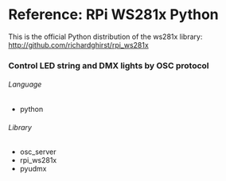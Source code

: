 # Reference: RPi WS281x Python

This is the official Python distribution of the ws281x library: http://github.com/richardghirst/rpi_ws281x

### Control LED string and DMX lights by OSC protocol
###### Language
- python

###### Library
- osc_server
- rpi_ws281x
- pyudmx
